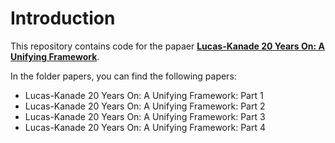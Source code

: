 # Introduction

This repository contains code for the papaer **[Lucas-Kanade 20 Years On: A Unifying Framework][1]**.

In the folder papers, you can find the following papers:

 - Lucas-Kanade 20 Years On: A Unifying Framework: Part 1
 - Lucas-Kanade 20 Years On: A Unifying Framework: Part 2
 - Lucas-Kanade 20 Years On: A Unifying Framework: Part 3
 - Lucas-Kanade 20 Years On: A Unifying Framework: Part 4

[1]: http://www.ri.cmu.edu/research_project_detail.html?project_id=515&menu_id=261